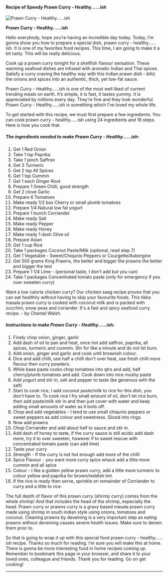             

#### Recipe of Speedy Prawn Curry - Healthy......ish

![Prawn Curry - Healthy&hellip;&hellip;ish](https://img-global.cpcdn.com/recipes/4553458003214336/751x532cq70/prawn-curry-healthyish-recipe-main-photo.jpg)

**Prawn Curry - Healthy&hellip;&hellip;ish**

Hello everybody, hope you’re having an incredible day today. Today, I’m gonna show you how to prepare a special dish, prawn curry - healthy……ish. It is one of my favorites food recipes. This time, I am going to make it a bit tasty. This will be really delicious.

Cook up a prawn curry tonight for a shellfish flavour sensation. These warming seafood dishes are infused with aromatic Indian and Thai spices. Satisfy a curry craving the healthy way with this Indian prawn dish - blitz the onions and spices into an authentic, thick, yet low-fat sauce.

Prawn Curry - Healthy……ish is one of the most well liked of current trending meals on earth. It’s simple, it is fast, it tastes yummy. It is appreciated by millions every day. They’re fine and they look wonderful. Prawn Curry - Healthy……ish is something which I’ve loved my whole life.

To get started with this recipe, we must first prepare a few ingredients. You can cook prawn curry - healthy……ish using 24 ingredients and 16 steps. Here is how you cook that.

##### The ingredients needed to make Prawn Curry - Healthy……ish:

1.  Get 1 Red Onion
2.  Take 1 tsp Paprika
3.  Take 1 pinch Saffron
4.  Get 3 Turmeric
5.  Get 2 tsp All Spices
6.  Get 1 tsp Cummin
7.  Get 1 each Ginger Root
8.  Prepare 1 Green Chilli, good strength
9.  Get 2 clove Garlic
10.  Prepare 6 Tomatoes
11.  Make ready 1/2 box Cherry or small plumb tomatoes
12.  Prepare 1/4 Natural low fat yogurt
13.  Prepare 1 bunch Corriander
14.  Make ready Salt
15.  Make ready Pepper
16.  Make ready Honey
17.  Make ready 1 dash Olive oil
18.  Prepare Asian
19.  Get 1 cup Rice
20.  Take 1 packages Coconut Paste/Milk (optional, read step 7)
21.  Get 1 Vegetable - Sweet/Chiqunio Peppers or Courgette/Aubergine
22.  Get 500 grams King Prawns, the better and bigger the prawns the better and bigger the test
23.  Prepare 1 1/4 Lime - (personal taste, I don't add but you can)
24.  Take 1 packages Concentrated tomato paste (only for emergency if you over sweeten curry)

Want a low calorie chicken curry? Our chicken saag recipe proves that you can eat healthily without having to skip your favourite foods. This tikka masala prawn curry is cooked with coconut milk and is packed with zucchini, snow peas and coriander. It's a fast and spicy seafood curry recipe. - by Chantal Walsh.

##### Instructions to make Prawn Curry - Healthy……ish:

1.  Finely chop onion, ginger, garlic
2.  Add dash of oil to pan and heat, once hot add saffron, paprika, all spices, turmeric and cummin. Stir for like a minute and do not let burn.
3.  Add onion, ginger and garlic and cook until brownish colour.
4.  Dice and add chilli, use half a chilli don't over heat, use fresh chilli more flavour then curry powders.
5.  While base paste cooks chop tomatoes into qtrs and add, half cherry/plumb tomatoes and add. Cook down into nice mushy paste
6.  Add yogurt and stir in, salt and pepper to taste (be generous with the salt)
7.  Start to cook rice, I add coconut paste/milk to rice for this dish, you don't have to. To cook rice I fry small amount of oil, don't let rice burn, then add paste/milk stir in and then just cover with water and keep adding small amounts of water as it boils off.
8.  Chop and add vegetables - I tend to use small chiqunio peppers or sweet peppers as add colour and sweetness. Sliced into rings.
9.  Now add prawns
10.  Chop Corriander and add about half to sauce and stir in.
11.  Add dash of honey to taste, if the curry sauce is still acidic add dash more, try it to over sweeten, however if to sweet rescue with concentrated tomato paste (can add lime)
12.  Taste your curry
13.  Strength - If the curry is not hot enough add more of the chilli
14.  Spice Flavour - you want more curry spice whack add a little more cummin and all spice
15.  Colour - I like a golden yellow prawn curry, add a little more turmeric to colour yellow and paprika for brown/reddish tint.
16.  If the rice is ready then serve, sprinkle on remainder of Corriander to curry and a little to rice.

The full depth of flavor of this prawn curry (shrimp curry) comes from the whole shrimp! And that includes the head of the shrimp, especially the head. Prawn curry or prawns curry is a gravy based masala prawn curry made using shrimp in south indian style using onions, tomatoes and coconut. Cleaning prawns by deveining is a very important step as eating prawns without deveining causes severe health issues. Make sure to devein them prior to.

So that is going to wrap it up with this special food prawn curry - healthy……ish recipe. Thanks so much for reading. I’m sure you will make this at home. There is gonna be more interesting food in home recipes coming up. Remember to bookmark this page in your browser, and share it to your loved ones, colleague and friends. Thank you for reading. Go on get cooking!

* * *
